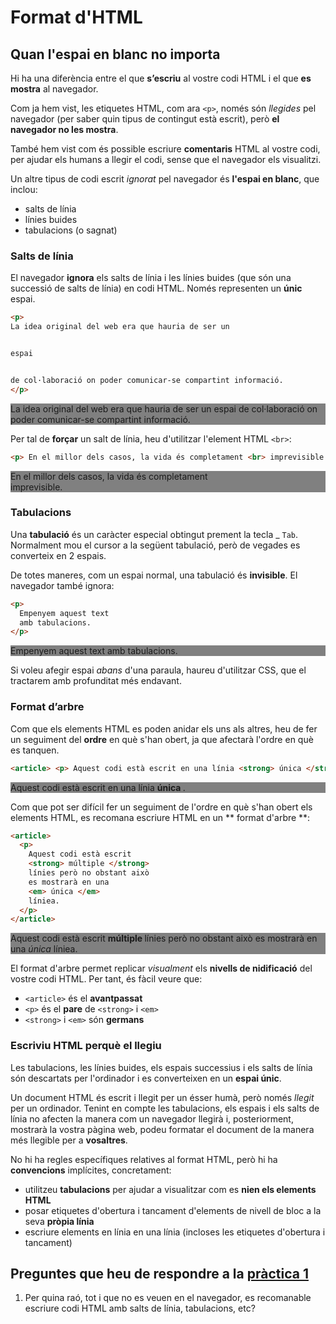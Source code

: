 # Format d'HTML

## Quan l'espai en blanc no importa

Hi ha una diferència entre el que **s’escriu** al vostre codi HTML i el que **es mostra** al navegador.

Com ja hem vist, les etiquetes HTML, com ara `<p>`, només són _llegides_ pel navegador (per saber quin tipus de contingut està escrit), però **el navegador no les mostra**.

També hem vist com és possible escriure **comentaris** HTML al vostre codi, per ajudar els humans a llegir el codi, sense que el navegador els visualitzi.

Un altre tipus de codi escrit _ignorat_ pel navegador és **l'espai en blanc**, que inclou:

* salts de línia
* línies buides
* tabulacions (o sagnat)

### Salts de línia

El navegador **ignora** els salts de línia i les línies buides (que són una successió de salts de línia) en codi HTML. Només representen un **únic** espai.

```html
<p>
La idea original del web era que hauria de ser un 


espai


de col·laboració on poder comunicar-se compartint informació.
</p>
```

<div style="background-color:grey">
  <p>
  La idea original del web era que hauria de ser un espai de col·laboració on poder comunicar-se compartint informació.
  </p>
</div>

Per tal de **forçar** un salt de línia, heu d'utilitzar l'element HTML `<br>`:

```html
<p> En el millor dels casos, la vida és completament <br> imprevisible. </p>
```

<div style="background-color:grey">
  <p> En el millor dels casos, la vida és completament <br> imprevisible. </p>
</div>

### Tabulacions

Una **tabulació** és un caràcter especial obtingut prement la tecla _ `Tab`. Normalment mou el cursor a la següent tabulació, però de vegades es converteix en 2 espais.

De totes maneres, com un espai normal, una tabulació és **invisible**. El navegador també ignora:

```html
<p>
  Empenyem aquest text
  amb tabulacions.
</p>
```

<div style="background-color:grey">
  <p>
    Empenyem aquest text
    amb tabulacions.
  </p>
</div>

Si voleu afegir espai _abans_ d'una paraula, haureu d'utilitzar CSS, que el tractarem amb profunditat més endavant.

### Format d’arbre

Com que els elements HTML es poden anidar els uns als altres, heu de fer un seguiment del **ordre** en què s'han obert, ja que afectarà l'ordre en què es tanquen.

```html
<article> <p> Aquest codi està escrit en una línia <strong> única </strong>. </p> </article>
```

<div style="background-color:grey">
  <article> <p> Aquest codi està escrit en una línia <strong> única </strong>. </p> </article>
</div>

Com que pot ser difícil fer un seguiment de l'ordre en què s'han obert els elements HTML, es recomana escriure HTML en un ** format d'arbre **:

```html
<article>
  <p>
    Aquest codi està escrit
    <strong> múltiple </strong>
    línies però no obstant això 
    es mostrarà en una
    <em> única </em>
    líniea.
  </p>
</article>
```

<div style="background-color:grey">
<article>
  <p>
    Aquest codi està escrit
    <strong> múltiple </strong>
    línies però no obstant això 
    es mostrarà en una
    <em> única </em>
    líniea.
  </p>
</article>
</div>

El format d'arbre permet replicar _visualment_ els **nivells de nidificació** del vostre codi HTML. Per tant, és fàcil veure que:

* `<article>` és el **avantpassat**
* `<p>` és el **pare** de `<strong>` i `<em>`
* `<strong>` i `<em>` són **germans**

### Escriviu HTML perquè el llegiu

Les tabulacions, les línies buides, els espais successius i els salts de línia són descartats per l'ordinador i es converteixen en un **espai únic**.

Un document HTML és escrit i llegit per un ésser humà, però només _llegit_ per un ordinador. Tenint en compte les tabulacions, els espais i els salts de línia no afecten la manera com un navegador llegirà i, posteriorment, mostrarà la vostra pàgina web, podeu formatar el document de la manera més llegible per a **vosaltres**.

No hi ha regles específiques relatives al format HTML, però hi ha **convencions** implícites, concretament:

* utilitzeu **tabulacions** per ajudar a visualitzar com es **nien els elements HTML**
* posar etiquetes d'obertura i tancament d'elements de nivell de bloc a la seva **pròpia línia**
* escriure elements en línia en una línia (incloses les etiquetes d'obertura i tancament)

## Preguntes que heu de respondre a la [pràctica 1](https://moodle.insjoaquimmir.cat/mod/assign/view.php?id=42051)

1. Per quina raó, tot i que no es veuen en el navegador, es recomanable escriure codi HTML amb salts de línia, tabulacions, etc?
